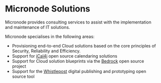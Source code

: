 # Micronode Solutions

[iCal4j]: https://ical4j.github.io
[Bedrock]: https://github.com/micronode/bedrock
[Whistlepost]: http://whistlepost.org

Micronode provides consulting services to assist with the implementation and maintenance of IT solutions.

Micronode specialises in the following areas:

* Provisioning end-to-end Cloud solutions based on the core principles of Security, Reliability and Efficiency.
* Support for [iCal4j] open source calendaring solutions
* Support for Cloud solution blueprints via the [Bedrock] open source project
* Support for the [Whistlepost] digital publishing and prototyping open source tool
